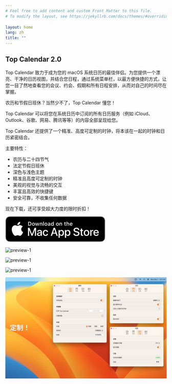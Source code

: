 ```yaml
---
# Feel free to add content and custom Front Matter to this file.
# To modify the layout, see https://jekyllrb.com/docs/themes/#overriding-theme-defaults

layout: home
lang: zh
title: ""
---
```


## Top Calendar 2.0

Top Calendar 致力于成为您的 macOS 系统日历的最佳伴侣。为您提供一个漂亮、干净的日历视图，并结合您日程，通过系统菜单栏，以最方便快捷的方式，让您一目了然地查看您的会议、约会、假期和所有日程安排，从而对自己的时间尽在掌握。

农历和节假日班休？当然少不了，Top Calendar 懂您！

Top Calendar 可以将您在系统日历中订阅的所有日历服务（例如 iCloud、Outlook、谷歌、网易、腾讯等等）的内容全部呈现给您。

Top Calendar 还提供了一个精准、高度可定制的时钟，将本该在一起的时钟和日历紧密结合。

主要特性：

* 农历与二十四节气
* 法定节假日班休
* 深色与浅色主题
* 精准且高度可定制的时钟
* 美观的视觉与流畅的交互
* 丰富且高效的快捷键
* 安全可靠，不收集任何数据


现在下载，还可享受超大力度的限时折扣！

[![View on AppStore](/assets/images/Download_on_the_Mac_App_Store_Badge_US-UK_RGB_blk_092917.svg)](https://apps.apple.com/app/id1544980542)

![preview-1](/assets/images/Screenshot-ZH-1.png)

![preview-1](/assets/images/Screenshot-ZH-2.png)

![preview-1](/assets/images/Screenshot-ZH-3.png)

![preview-1](/assets/images/Screenshot-ZH-4.png)
